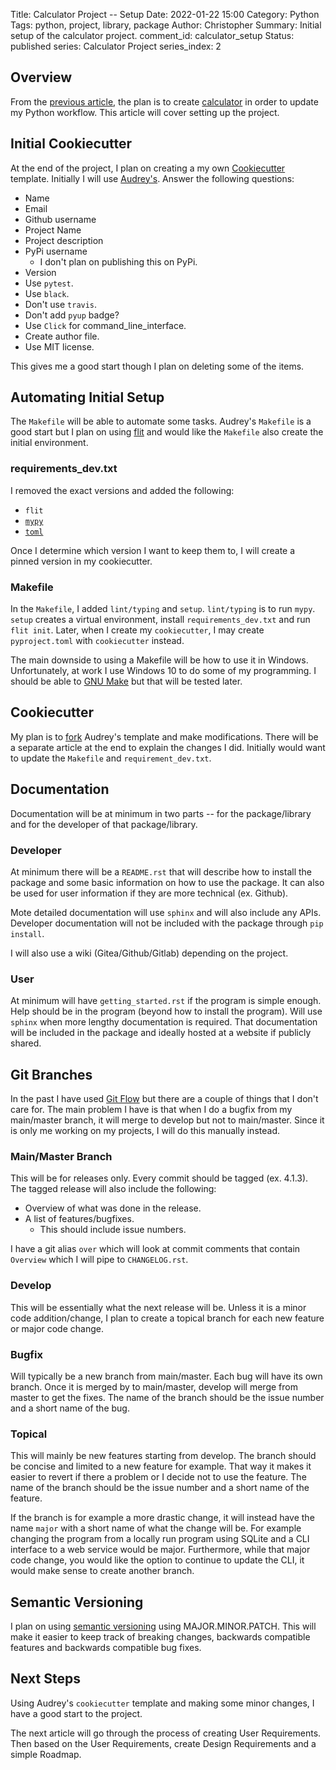 Title: Calculator Project -- Setup
Date: 2022-01-22 15:00
Category: Python
Tags: python, project, library, package
Author: Christopher
Summary: Initial setup of the calculator project.
comment_id: calculator_setup
Status: published
series: Calculator Project
series_index: 2

## Overview

From the [previous article]({filename}/python/2022-01-15-calculator_project.md),
the plan is to create [calculator](https://github.com/cetyler/calculator) in
order to update my Python workflow.
This article will cover setting up the project.

## Initial Cookiecutter

At the end of the project, I plan on creating a my own
[Cookiecutter](https://cookiecutter.readthedocs.io/en/1.7.2/) template.
Initially I will use
[Audrey's](https://github.com/audreyfeldroy/cookiecutter-pypackage).
Answer the following questions:

- Name
- Email
- Github username
- Project Name
- Project description
- PyPi username
  - I don't plan on publishing this on PyPi.
- Version
- Use `pytest`.
- Use `black`.
- Don't use `travis`.
- Don't add `pyup` badge?
- Use `Click` for command_line_interface.
- Create author file.
- Use MIT license.

This gives me a good start though I plan on deleting some of the items.

## Automating Initial Setup

The `Makefile` will be able to automate some tasks.
Audrey's `Makefile` is a good start but I plan on using
[flit](https://flit.readthedocs.io/en/latest/) and would like the `Makefile`
also create the initial environment.

### requirements_dev.txt

I removed the exact versions and added the following:

- `flit`
- [`mypy`](https://mypy-lang.org/)
- [`toml`](https://pypi.org/project/toml/)

Once I determine which version I want to keep them to, I will create a pinned
version in my cookiecutter.

### Makefile

In the `Makefile`, I added `lint/typing` and `setup`.
`lint/typing` is to run `mypy`.
`setup` creates a virtual environment, install `requirements_dev.txt` and
run `flit init`.
Later, when I create my `cookiecutter`, I may create `pyproject.toml` with
`cookiecutter` instead.

The main downside to using a Makefile will be how to use it in Windows.
Unfortunately, at work I use Windows 10 to do some of my programming.
I should be able to [GNU Make](https://www.gnu.org/software/make/) but that
will be tested later.

## Cookiecutter

My plan is to [fork](https://github.com/cetyler/cookiecutter-pypackage) Audrey's
template and make modifications.
There will be a separate article at the end to explain the changes I did.
Initially would want to update the `Makefile` and `requirement_dev.txt`.

## Documentation

Documentation will be at minimum in two parts -- for the package/library and
for the developer of that package/library.

### Developer

At minimum there will be a `README.rst` that will describe how to install the
package and some basic information on how to use the package.
It can also be used for user information if they are more technical (ex.
Github).

Mote detailed documentation will use `sphinx` and will also include any APIs.
Developer documentation will not be included with the package through `pip
install`.

I will also use a wiki (Gitea/Github/Gitlab) depending on the project.

### User

At minimum will have `getting_started.rst` if the program is simple enough.
Help should be in the program (beyond how to install the program).
Will use `sphinx` when more lengthy documentation is required.
That documentation will be included in the package and ideally hosted at a
website if publicly shared.

## Git Branches

In the past I have used
[Git Flow](https://github.com/petervanderdoes/gitflow-avh) but there are a
couple of things that I don't care for.
The main problem I have is that when I do a bugfix from my main/master branch,
it will merge to develop but not to main/master.
Since it is only me working on my projects, I will do this manually instead.

### Main/Master Branch

This will be for releases only.
Every commit should be tagged (ex. 4.1.3).
The tagged release will also include the following:

- Overview of what was done in the release.
- A list of features/bugfixes.
  - This should include issue numbers.

I have a git alias `over` which will look at commit comments that contain
`Overview` which I will pipe to `CHANGELOG.rst`.

### Develop

This will be essentially what the next release will be.
Unless it is a minor code addition/change, I plan to create a topical branch for
each new feature or major code change.

### Bugfix

Will typically be a new branch from main/master.
Each bug will have its own branch.
Once it is merged by to main/master, develop will merge from master to get the
fixes.
The name of the branch should be the issue number and a short name of the bug.

### Topical

This will mainly be new features starting from develop.
The branch should be concise and limited to a new feature for example.
That way it makes it easier to revert if there a problem or I decide not to use
the feature.
The name of the branch should be the issue number and a short name of the
feature.

If the branch is for example a more drastic change, it will instead have the
name `major` with a short name of what the change will be.
For example changing the program from a locally run program using SQLite and a
CLI interface to a web service would be major.
Furthermore, while that major code change, you would like the option to
continue to update the CLI, it would make sense to create another branch.

## Semantic Versioning

I plan on using [semantic versioning](https://semver.org/) using
MAJOR.MINOR.PATCH.
This will make it easier to keep track of breaking changes, backwards
compatible features and backwards compatible bug fixes.

## Next Steps

Using Audrey's `cookiecutter` template and making some minor changes, I have a
good start to the project.

The next article will go through the process of creating User Requirements.
Then based on the User Requirements, create Design Requirements and a simple
Roadmap.
